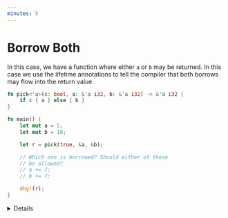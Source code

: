 ```yaml
---
minutes: 5
---
```


# Borrow Both

In this case, we have a function where either `a` or `b` may be returned. In
this case we use the lifetime annotations to tell the compiler that both borrows
may flow into the return value.

```rust
fn pick<'a>(c: bool, a: &'a i32, b: &'a i32) -> &'a i32 {
    if c { a } else { b }
}

fn main() {
    let mut a = 5;
    let mut b = 10;

    let r = pick(true, &a, &b);

    // Which one is borrowed? Should either of these
    // be allowed?
    // a += 7;
    // b += 7;

    dbg!(r);
}
```

<details>

- The `pick` function will return either `a` or `b` depending on the value of
  `c`, which means we can't know at compile time which one will be returned.

- To express this to the compiler, we use the same lifetime for both `a` and
  `b`, along with the return type. This means that the returned reference will
  borrow BOTH `a` and `b`!

- Uncomment both of the commented lines and show that `r` is borrowing both `a`
  and `b`, even though at runtime it will only point to one of them.

- Change the first argument to `pick` to show that the value you pass in doesn't
  affect borrow checking.

</details>
